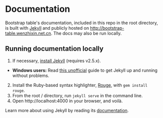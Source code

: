 # Documentation

Bootstrap table's documentation, included in this repo in the root directory, is built with [Jekyll](http://jekyllrb.com/) and publicly hosted on http://bootstrap-table.wenzhixin.net.cn. The docs may also be run locally.

## Running documentation locally

1. If necessary, [install Jekyll](http://jekyllrb.com/docs/installation) (requires v2.5.x).
  - **Windows users:** Read [this unofficial](http://jekyll-windows.juthilo.com/) guide to get Jekyll up and running without problems.

2. Install the Ruby-based syntax highlighter, [Rouge](https://github.com/jneen/rouge), with `gem install rouge`.
3. From the root / directory, run `jekyll serve` in the command line.
4. Open http://localhost:4000 in your browser, and voilà.

Learn more about using Jekyll by reading its [documentation](http://jekyllrb.com/docs/ui/home/).
